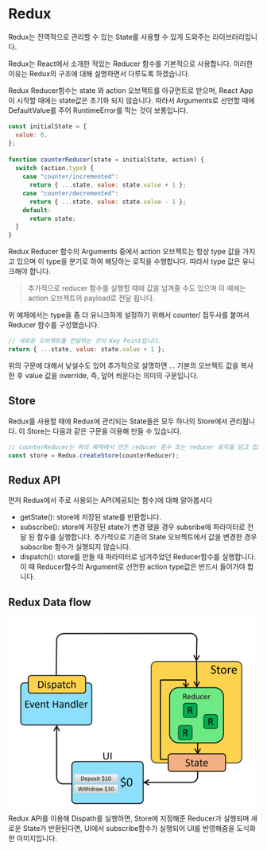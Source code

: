 # Redux

Redux는 전역적으로 관리할 수 있는 State를 사용할 수 있게 도와주는 라이브러리입니다.

Redux는 React에서 소개한 적있는 Reducer 함수를 기본적으로 사용합니다. 이러한 이유는 Redux의 구조에 대해 설명하면서 다루도록 하겠습니다.

Redux Reducer함수는 state 와 action 오브젝트를 아규먼트로 받으며, React App이 시작할 때에는 state값은 초기화 되지 않습니다. 따라서 Arguments로 선언할 때에 DefaultValue를 주어 RuntimeError를 막는 것이 보통입니다.

```javascript
const initialState = {
  value: 0,
};

function counterReducer(state = initialState, action) {
  switch (action.type) {
    case "counter/incremented":
      return { ...state, value: state.value + 1 };
    case "counter/decremented":
      return { ...state, value: state.value - 1 };
    default:
      return state;
  }
}
```

Redux Reducer 함수의 Arguments 중에서 action 오브젝트는 항상 type 값을 가지고 있으며 이 type을 분기로 하여 해당하는 로직을 수행합니다. 따라서 type 값은 유니크해야 합니다.

> 추가적으로 reducer 함수를 실행할 때에 값을 넘겨줄 수도 있으며 이 때에는 action 오브젝트의 payload로 전달 됩니다.

위 예제에서는 type을 좀 더 유니크하게 설정하기 위해서 counter/ 접두사를 붙여서 Reducer 함수를 구성했습니다.

```javascript
// 새로운 오브젝트를 전달하는 것이 Key Point입니다.
return { ...state, value: state.value + 1 };
```

위의 구문에 대해서 낯설수도 있어 추가적으로 설명하면 ... 기본의 오브젝트 값을 복사한 후 value 값을 override, 즉, 덮어 씌운다는 의미의 구문입니다.

## Store

Redux를 사용할 때에 Redux에 관리되는 State들은 모두 하나의 Store에서 관리됩니다. 이 Store는 다음과 같은 구문을 이용해 만들 수 있습니다.

```javascript
// counterReducer는 위의 예제에서 만든 reducer 함수 또는 reducer 로직을 담고 있는 함수를 파라미터로 넘겨주면 됩니다.
const store = Redux.createStore(counterReducer);
```

## Redux API

먼저 Redux에서 주로 사용되는 API(제공되는 함수)에 대해 알아봅시다

- getState(): store에 저장된 state를 반환합니다.
- subscribe(): store에 저장된 state가 변경 됐을 경우 subsribe에 파라미터로 전달 된 함수를 실행합니다. 추가적으로 기존의 State 오브젝트에서 값을 변경한 경우 subscribe 함수가 실행되지 않습니다.
- dispatch(): store를 만들 때 파라미터로 넘겨주었던 Reducer함수를 실행합니다. 이 때 Reducer함수의 Argument로 선언한 action type값은 반드시 들어가야 합니다.

## Redux Data flow

![Redux_Data_Flow](./static/ReduxDataFlow.gif)

Redux API를 이용해 Dispath를 실행하면, Store에 지정해준 Reducer가 실행되며 새로운 State가 반환된다면, UI에서 subscribe함수가 실행되어 UI를 반영해줌을 도식화 한 이미지입니다.

